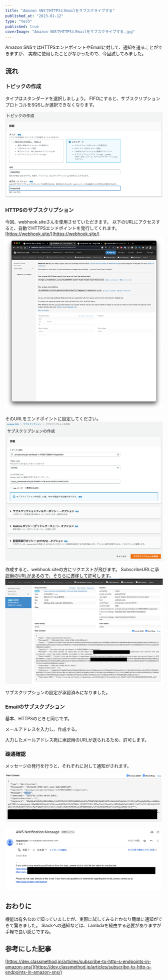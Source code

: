 ```yaml
---
title: "Amazon SNSでHTTPSとEmailをサブスクライブする"
published_at: "2023-01-12"
type: "tech"
published: true
coverImage: "Amazon-SNSでHTTPSとEmailをサブスクライブする.jpg"
---
```


Amazon SNSではHTTPSエンドポイントやEmailに対して、通知を送ることができますが、 実際に使用したことがなかったので、今回試してみました。

## 流れ

### トピックの作成

タイプはスタンダードを選択しましょう。 FIFOにすると、サブスクリプションプロトコルをSQSしか選択できなくなります。

![トピックの作成](/images/トピックの作成.png)

### HTTPSのサブスクリプション

今回、webhook.siteさんを使用させていただきます。 以下のURLにアクセスすると、自動でHTTPSエンドポイントを発行してくれます。 [https://webhook.site/](https://webhook.site/) ![webhook.siteのエンドポイント](/images/webhook.siteのエンドポイント.png)

そのURLをエンドポイントに設定してください。 ![サブスクプションのURL設定](/images/サブスクプションのURL設定.png)

作成すると、webhook.siteの方にリクエストが飛びます。 SubscribeURLに承認用のURLがあるので、そちらに遷移して許可します。 ![Subscribe URL](/images/Subscribe-URL.png)

サブスクリプションの設定が承認済みになりました。

### Emailのサブスクプション

基本、HTTPSのときと同じです。

メールアドレスを入力し、作成する。

入力したメールアドレス宛に承認用のURLが送られるため、許可します。

### 疎通確認

メッセージの発行を行うと、それぞれに対して通知がされます。

![HTTPS疎通確認](/images/HTTPS疎通確認.png)

![Email疎通確認](/images/Email疎通確認.png)

## おわりに

機能は有名なので知っていましたが、実際に試してみるとかなり簡単に通知ができて驚きました。 Slackへの通知などは、Lambdaを経由する必要がありますが手軽で良い感じですね。

## 参考にした記事

[https://dev.classmethod.jp/articles/subscribe-to-http-s-endpoints-in-amazon-sns/](https://dev.classmethod.jp/articles/subscribe-to-http-s-endpoints-in-amazon-sns/)

